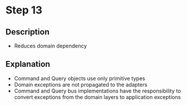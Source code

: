 # Step 13

## Description

- Reduces domain dependency

## Explanation

- Command and Query objects use only primitive types
- Domain exceptions are not propagated to the adapters
- Command and Query bus implementations have the responsibility to convert exceptions from the domain layers to
  application exceptions
